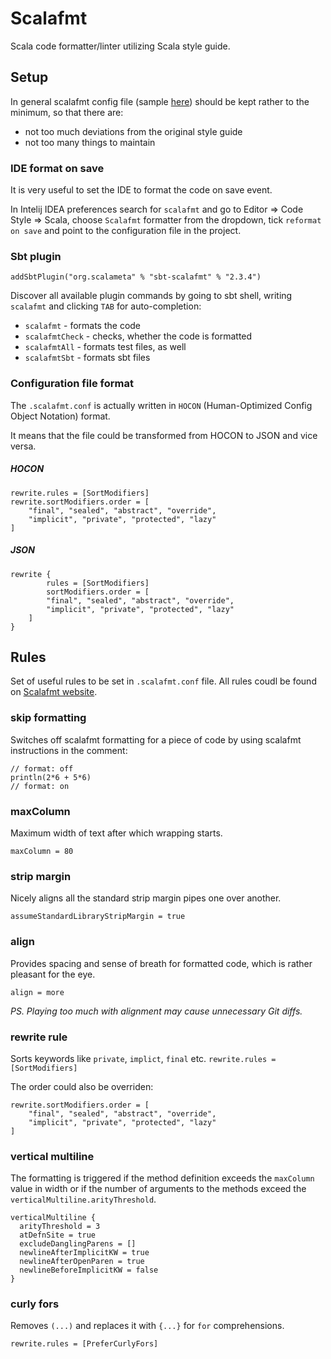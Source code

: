 # Scalafmt
Scala code formatter/linter utilizing Scala style guide. 

## Setup
In general scalafmt config file (sample [here](https://github.com/DevInsideYou/scala-seed.g8/blob/master/.scalafmt.conf)) should be kept rather to the minimum, so that there are:

* not too much deviations from the original style guide
* not too many things to maintain

### IDE format on save
It is very useful to set the IDE to format the code on save event. 

In Intelij IDEA preferences search for `scalafmt` and go to Editor => Code Style => Scala, choose `Scalafmt` formatter from the dropdown, tick `reformat on save` and point to the configuration file in the project. 

### Sbt plugin
`addSbtPlugin("org.scalameta" % "sbt-scalafmt" % "2.3.4")`

Discover all available plugin commands by going to sbt shell, writing `scalafmt` and clicking `TAB` for auto-completion:

* `scalafmt` - formats the code
* `scalafmtCheck` - checks, whether the code is formatted
* `scalafmtAll` - formats test files, as well
* `scalafmtSbt` - formats sbt files

### Configuration file format
The `.scalafmt.conf` is actually written in `HOCON` (Human-Optimized Config Object Notation) format. 

It means that the file could be transformed from HOCON to JSON and vice versa.

##### HOCON
```
rewrite.rules = [SortModifiers]
rewrite.sortModifiers.order = [
	"final", "sealed", "abstract", "override",
	"implicit", "private", "protected", "lazy"
]
```

##### JSON
```
rewrite {
		rules = [SortModifiers]
		sortModifiers.order = [
		"final", "sealed", "abstract", "override",
		"implicit", "private", "protected", "lazy"
	]
}
```


## Rules
Set of useful rules to be set in `.scalafmt.conf` file. All rules coudl be found on [Scalafmt website](https://scalameta.org/scalafmt/docs/configuration.html).

### skip formatting
Switches off scalafmt formatting for a piece of code by using scalafmt instructions in the comment:

```
// format: off
println(2*6 + 5*6)
// format: on
```


### maxColumn
Maximum width of text after which wrapping starts.

`maxColumn = 80`

### strip margin
Nicely aligns all the standard strip margin pipes one over another. 

`assumeStandardLibraryStripMargin = true`

### align
Provides spacing and sense of breath for formatted code, which is rather pleasant for the eye.  

`align = more`

*PS. Playing too much with alignment may cause unnecessary Git diffs.*

### rewrite rule
Sorts keywords like `private`, `implict`, `final` etc. 
`rewrite.rules = [SortModifiers]`

The order could also be overriden:

```
rewrite.sortModifiers.order = [
	"final", "sealed", "abstract", "override",
	"implicit", "private", "protected", "lazy"
]
```

### vertical multiline
The formatting is triggered if the method definition exceeds the `maxColumn` value in width or if the number of arguments to the methods exceed the `verticalMultiline.arityThreshold`.

```
verticalMultiline {
  arityThreshold = 3
  atDefnSite = true
  excludeDanglingParens = []
  newlineAfterImplicitKW = true
  newlineAfterOpenParen = true
  newlineBeforeImplicitKW = false
}
```

### curly fors
Removes `(...)` and replaces it with `{...}` for `for` comprehensions.

`rewrite.rules = [PreferCurlyFors]`

